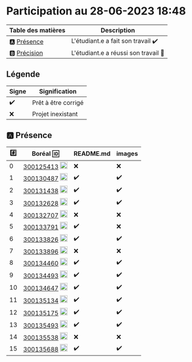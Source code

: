 # Participation au 28-06-2023 18:48

| Table des matières            | Description                                             |
|-------------------------------|---------------------------------------------------------|
| :a: [Présence](#a-présence)   | L'étudiant.e a fait son travail    :heavy_check_mark:   |
| :b: [Précision](#b-précision) | L'étudiant.e a réussi son travail  :tada:               |

## Légende

| Signe              | Signification                 |
|--------------------|-------------------------------|
| :heavy_check_mark: | Prêt à être corrigé           |
| :x:                | Projet inexistant             |

## :a: Présence

|:hash:| Boréal :id:                | README.md    | images |
|------|----------------------------|--------------|--------|
| 0 | [300125413](../300125413/README.md) <image src='https://avatars0.githubusercontent.com/u/134551648?s=460&v=4' width=20 height=20></image> | :x: | :x: |
| 1 | [300130487](../300130487/README.md) <image src='https://avatars0.githubusercontent.com/u/133054165?s=460&v=4' width=20 height=20></image> | :heavy_check_mark: | :heavy_check_mark: |
| 2 | [300131438](../300131438/README.md) <image src='https://avatars0.githubusercontent.com/u/133056510?s=460&v=4' width=20 height=20></image> | :heavy_check_mark: | :heavy_check_mark: |
| 3 | [300132628](../300132628/README.md) <image src='https://avatars0.githubusercontent.com/u/133056557?s=460&v=4' width=20 height=20></image> | :heavy_check_mark: | :heavy_check_mark: |
| 4 | [300132707](../300132707/README.md) <image src='https://avatars0.githubusercontent.com/u/134549218?s=460&v=4' width=20 height=20></image> | :x: | :x: |
| 5 | [300133791](../300133791/README.md) <image src='https://avatars0.githubusercontent.com/u/133054512?s=460&v=4' width=20 height=20></image> | :heavy_check_mark: | :x: |
| 6 | [300133826](../300133826/README.md) <image src='https://avatars0.githubusercontent.com/u/133056364?s=460&v=4' width=20 height=20></image> | :heavy_check_mark: | :heavy_check_mark: |
| 7 | [300133896](../300133896/README.md) <image src='https://avatars0.githubusercontent.com/u/583231?s=460&v=4' width=20 height=20></image> | :x: | :x: |
| 8 | [300134460](../300134460/README.md) <image src='https://avatars0.githubusercontent.com/u/133164401?s=460&v=4' width=20 height=20></image> | :heavy_check_mark: | :heavy_check_mark: |
| 9 | [300134493](../300134493/README.md) <image src='https://avatars0.githubusercontent.com/u/133056541?s=460&v=4' width=20 height=20></image> | :heavy_check_mark: | :heavy_check_mark: |
| 10 | [300134647](../300134647/README.md) <image src='https://avatars0.githubusercontent.com/u/133057032?s=460&v=4' width=20 height=20></image> | :heavy_check_mark: | :heavy_check_mark: |
| 11 | [300135134](../300135134/README.md) <image src='https://avatars0.githubusercontent.com/u/133054332?s=460&v=4' width=20 height=20></image> | :heavy_check_mark: | :heavy_check_mark: |
| 12 | [300135175](../300135175/README.md) <image src='https://avatars0.githubusercontent.com/u/133053723?s=460&v=4' width=20 height=20></image> | :heavy_check_mark: | :heavy_check_mark: |
| 13 | [300135493](../300135493/README.md) <image src='https://avatars0.githubusercontent.com/u/131210227?s=460&v=4' width=20 height=20></image> | :heavy_check_mark: | :heavy_check_mark: |
| 14 | [300135538](../300135538/README.md) <image src='https://avatars0.githubusercontent.com/u/133056385?s=460&v=4' width=20 height=20></image> | :x: | :x: |
| 15 | [300135688](../300135688/README.md) <image src='https://avatars0.githubusercontent.com/u/133053743?s=460&v=4' width=20 height=20></image> | :heavy_check_mark: | :heavy_check_mark: |
